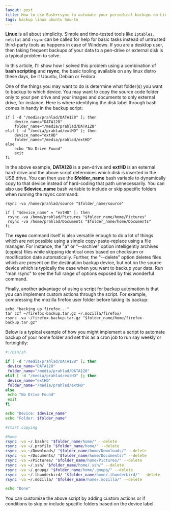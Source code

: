 ```yaml
---
layout: post
title: How to use Bash+rsync to automate your periodical backups on Linux
tags: backup linux ubuntu how-to
---
```


**Linux** is all about simplicity. Simple and time-tested tools like `iptables`, `netstat` and `rsync` can be called for help for basic tasks instead of untrusted third-party tools as happens in case of Windows. If you are a desktop user, then taking frequent backups of your data to a pen-drive or external disk is a typical problem to solve.<!--more-->

In this article, I'll show how I solved this problem using a combination of **bash scripting** and **rsync**, the basic tooling available on any linux distro these days, be it Ubuntu, Debian or Fedora.

One of the things you may want to do is determine what folder(s) you want to backup to which device. You may want to copy the source code folder only to your pen drive and your images and documents to only external drive, for instance. Here is where identifying the disk label through bash comes in handy in the backup script:

	if [ -d "/media/prahlad/DATA128" ]; then
		device_name="DATA128"
		folder_name="/media/prahlad/DATA128"
	elif [ -d "/media/prahlad/extHD" ]; then
		device_name="extHD"
		folder_name="/media/prahlad/extHD"
	else
		echo "No Drive Found"
		exit
	fi

In the above example, **DATA128** is a pen-drive and **extHD** is an external hard-drive and the above script determines which disk is inserted in the USB drive. You can then use the **\$folder\_name** bash variable to dynamically copy to that device instead of hard-coding that path unnecessarily. You can also use **\$device\_name** bash variable to include or skip specific folders when running the rsync command:

	rsync -va /home/prahlad/source "$folder_name/source"

	if [ "$device_name" = "extHD" ]; then
	 rsync -va /home/prahlad/Pictures "$folder_name/home/Pictures"
	 rsync -va /home/prahlad/Documents "$folder_name/home/Documents"
	fi

The **rsync** command itself is also versatile enough to do a lot of things which are not possible using a simple copy-paste-replace using a file manager. For instance, the "a" or "--archive" option intelligently archives (copies) files while skipping identical ones based on checksum or modification date automatically. Further, the "--delete" option deletes files which are present on the destination backup device, but not on the source device which is typically the case when you want to backup your data. Run "man rsync" to see the full range of options exposed by this wonderful command.

Finally, another advantage of using a script for backup automation is that you can implement custom actions through the script. For example, compressing the mozilla firefox user folder before taking its backup:

	echo "backing up firefox..."
	tar czf ~/firefox-backup.tar.gz ~/.mozilla/firefox/
	rsync -va ~/firefox-backup.tar.gz "$folder_name/home/firefox-backup.tar.gz"

Below is a typical example of how you might implement a script to automate backup of your home folder and set this as a cron job to run say weekly or fortnightly:

``` bash
#!/bin/sh

if [ -d "/media/prahlad/DATA128" ]; then
 device_name="DATA128"
 folder_name="/media/prahlad/DATA128"
elif [ -d "/media/prahlad/extHD" ]; then
 device_name="extHD"
 folder_name="/media/prahlad/extHD"
else
 echo "No Drive Found"
 exit
fi

echo "Device: $device_name"
echo "Folder: $folder_name"

#start copying 

#home
rsync -va ~/.bashrc "$folder_name/home/" --delete
rsync -va ~/.profile "$folder_name/home/" --delete
rsync -va ~/Downloads/ "$folder_name/home/Downloads/" --delete
rsync -va ~/Documents/ "$folder_name/home/Documents/" --delete
rsync -va ~/Pictures/ "$folder_name/home/Pictures/" --delete
rsync -va ~/.ssh/ "$folder_name/home/.ssh/" --delete
rsync -va ~/.gnupg/ "$folder_name/home/.gnupg/" --delete
rsync -va ~/.thunderbird/ "$folder_name/home/.thunderbird/" --delete
rsync -va ~/.mozilla/ "$folder_name/home/.mozilla/" --delete

echo "Done"
```

You can customize the above script by adding custom actions or if conditions to skip or include specific folders based on the device label.